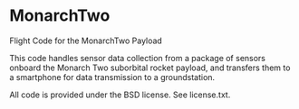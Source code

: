 # MonarchTwo
Flight Code for the MonarchTwo Payload

This code handles sensor data collection from a package of sensors onboard the Monarch Two suborbital rocket payload, and transfers them to a smartphone for data transmission to a groundstation.

All code is provided under the BSD license. See license.txt.
